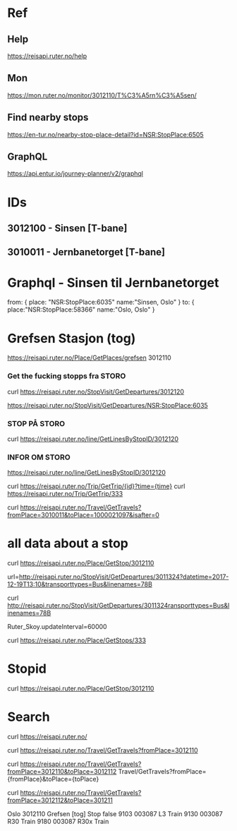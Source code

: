 # Ref
## Help
https://reisapi.ruter.no/help
## Mon
https://mon.ruter.no/monitor/3012110/T%C3%A5rn%C3%A5sen/
## Find nearby stops
https://en-tur.no/nearby-stop-place-detail?id=NSR:StopPlace:6505
## GraphQL
https://api.entur.io/journey-planner/v2/graphql


# IDs
## 3012100 - Sinsen [T-bane]
## 3010011 - Jernbanetorget [T-bane]


# Graphql - Sinsen til Jernbanetorget
from: {
    place: "NSR:StopPlace:6035"
    name:"Sinsen, Oslo"
}
to: {
    place:"NSR:StopPlace:58366"
    name:"Oslo, Oslo"
}

# Grefsen Stasjon (tog)
https://reisapi.ruter.no/Place/GetPlaces/grefsen
3012110


### Get the fucking stopps fra STORO
curl https://reisapi.ruter.no/StopVisit/GetDepartures/3012120

https://reisapi.ruter.no/StopVisit/GetDepartures/NSR:StopPlace:6035


### STOP PÅ STORO
curl https://reisapi.ruter.no/line/GetLinesByStopID/3012120

### INFOR OM STORO
https://reisapi.ruter.no/line/GetLinesByStopID/3012120

curl https://reisapi.ruter.no/Trip/GetTrip/{id}?time={time}
curl https://reisapi.ruter.no/Trip/GetTrip/333



curl https://reisapi.ruter.no/Travel/GetTravels?fromPlace=3010011&toPlace=1000021097&isafter=0

# all data about a stop
curl https://reisapi.ruter.no/Place/GetStop/3012110

url=http://reisapi.ruter.no/StopVisit/GetDepartures/3011324?datetime=2017-12-19T13:10&transporttypes=Bus&linenames=78B

curl http://reisapi.ruter.no/StopVisit/GetDepartures/3011324ransporttypes=Bus&linenames=78B

Ruter_Skoy.updateInterval=60000


curl https://reisapi.ruter.no/Place/GetStops/333

# Stopid

curl https://reisapi.ruter.no/Place/GetStop/3012110

# Search

curl https://reisapi.ruter.no/

curl https://reisapi.ruter.no/Travel/GetTravels?fromPlace=3012110

curl https://reisapi.ruter.no/Travel/GetTravels?fromPlace=3012110&toPlace=3012112
Travel/GetTravels?fromPlace={fromPlace}&toPlace={toPlace}

curl https://reisapi.ruter.no/Travel/GetTravels?fromPlace=3012112&toPlace=301211


<Place i:type="Stop">
<District>Oslo</District>
<DistrictID i:nil="true"/>
<ID>3012110</ID>
<Name>Grefsen [tog]</Name>
<PlaceType>Stop</PlaceType>
<IsHub>false</IsHub>
<Lines>
<Line>
<ID>9103</ID>
<LineColour>003087</LineColour>
<Name>L3</Name>
<Transportation>Train</Transportation>
</Line>
<Line>
<ID>9130</ID>
<LineColour>003087</LineColour>
<Name>R30</Name>
<Transportation>Train</Transportation>
</Line>
<Line>
<ID>9180</ID>
<LineColour>003087</LineColour>
<Name>R30x</Name>
<Transportation>Train</Transportation>
</Line>